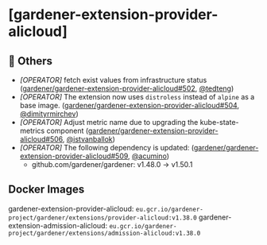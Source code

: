 # [gardener-extension-provider-alicloud]
## 🏃 Others
* *[OPERATOR]* fetch exist values from infrastructure status ([gardener/gardener-extension-provider-alicloud#502](https://github.com/gardener/gardener-extension-provider-alicloud/pull/502), [@tedteng](https://github.com/tedteng))
* *[OPERATOR]* The extension now uses `distroless` instead of `alpine` as a base image. ([gardener/gardener-extension-provider-alicloud#504](https://github.com/gardener/gardener-extension-provider-alicloud/pull/504), [@dimityrmirchev](https://github.com/dimityrmirchev))
* *[OPERATOR]* Adjust metric name due to upgrading the kube-state-metrics component ([gardener/gardener-extension-provider-alicloud#506](https://github.com/gardener/gardener-extension-provider-alicloud/pull/506), [@istvanballok](https://github.com/istvanballok))
* *[OPERATOR]* The following dependency is updated: ([gardener/gardener-extension-provider-alicloud#509](https://github.com/gardener/gardener-extension-provider-alicloud/pull/509), [@acumino](https://github.com/acumino))
  * github.com/gardener/gardener: v1.48.0 -> v1.50.1
## Docker Images
gardener-extension-provider-alicloud: `eu.gcr.io/gardener-project/gardener/extensions/provider-alicloud:v1.38.0`
gardener-extension-admission-alicloud: `eu.gcr.io/gardener-project/gardener/extensions/admission-alicloud:v1.38.0`